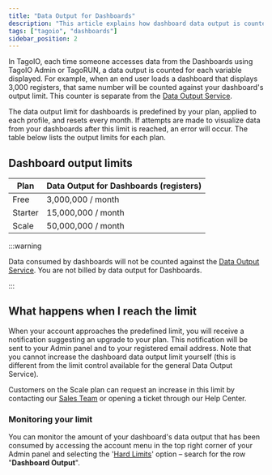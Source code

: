 ```yaml
---
title: "Data Output for Dashboards"
description: "This article explains how dashboard data output is counted in TagoIO, the monthly output limits per plan, and what happens when you reach those limits."
tags: ["tagoio", "dashboards"]
sidebar_position: 2
---
```

In TagoIO, each time someone accesses data from the Dashboards using TagoIO Admin or TagoRUN, a data output is counted for each variable displayed. For example, when an end user loads a dashboard that displays 3,000 registers, that same number will be counted against your dashboard's output limit. This counter is separate from the [Data Output Service](/tagoio/profiles/services/data-output-service.md).

The data output limit for dashboards is predefined by your plan, applied to each profile, and resets every month. If attempts are made to visualize data from your dashboards after this limit is reached, an error will occur. The table below lists the output limits for each plan.

## Dashboard output limits

| Plan    | Data Output for Dashboards (registers) |
|---------|----------------------------------------|
| Free    | 3,000,000 / month                      |
| Starter | 15,000,000 / month                     |
| Scale   | 50,000,000 / month                     |


:::warning

Data consumed by dashboards will not be counted against the [Data Output Service](/tagoio/profiles/services/data-output-service.md). You are not billed by data output for Dashboards.

:::

## What happens when I reach the limit

When your account approaches the predefined limit, you will receive a notification suggesting an upgrade to your plan. This notification will be sent to your Admin panel and to your registered email address. Note that you cannot increase the dashboard data output limit yourself (this is different from the limit control available for the general Data Output Service).

Customers on the Scale plan can request an increase in this limit by contacting our [Sales Team](https://tago.io/contact-us-us) or opening a ticket through our Help Center.

### Monitoring your limit

You can monitor the amount of your dashboard's data output that has been consumed by accessing the account menu in the top right corner of your Admin panel and selecting the '[Hard Limits](https://admin.tago.io/limits/hard)' option – search for the row "**Dashboard Output**".
